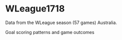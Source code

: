 # WLeague1718
Data from the WLeague season (57 games) Australia.

Goal scoring patterns and game outcomes
